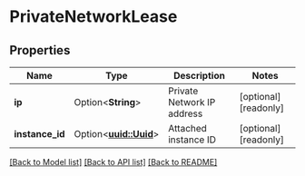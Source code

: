 # PrivateNetworkLease

## Properties

Name | Type | Description | Notes
------------ | ------------- | ------------- | -------------
**ip** | Option<**String**> | Private Network IP address | [optional][readonly]
**instance_id** | Option<[**uuid::Uuid**](uuid::Uuid.md)> | Attached instance ID | [optional][readonly]

[[Back to Model list]](../README.md#documentation-for-models) [[Back to API list]](../README.md#documentation-for-api-endpoints) [[Back to README]](../README.md)


